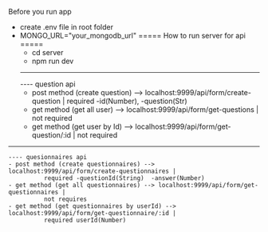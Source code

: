   
  Before you run app 
  - create .env file in root folder 
  - MONGO_URL="your_mongodb_url" 
    ===== How to run server for api =====
    - cd server
    - npm run dev
    -----------------------
    ---- question api
    - post method (create question) --> localhost:9999/api/form/create-question | 
              required -id(Number), -question(Str)
    - get method (get all user) --> localhost:9999/api/form/get-questions | 
              not required
    - get method (get user by Id) --> localhost:9999/api/form/get-question/:id  | 
              not required

------------------------------------------
    ---- quesionnaires api
    - post method (create questionnaires) --> localhost:9999/api/form/create-questionnaires | 
              required -questionId(String)  -answer(Number)
    - get method (get all questionnaires) --> localhost:9999/api/form/get-questionnaires | 
              not requires
    - get method (get questionnaires by userId) --> localhost:9999/api/form/get-questionnaire/:id | 
              required userId(Number)
